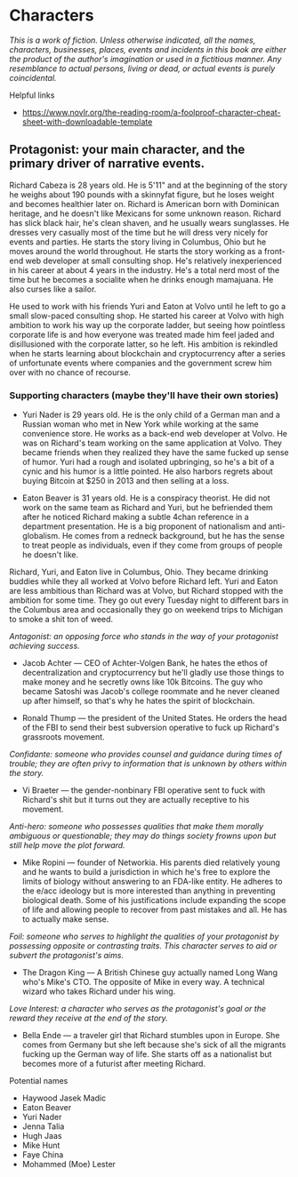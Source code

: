 # Characters
*This is a work of fiction. Unless otherwise indicated, all the names, characters, businesses, places, events and incidents in this book are either the product of the author's imagination or used in a fictitious manner. Any resemblance to actual persons, living or dead, or actual events is purely coincidental.*

Helpful links
* https://www.novlr.org/the-reading-room/a-foolproof-character-cheat-sheet-with-downloadable-template

## Protagonist: your main character, and the primary driver of narrative events.
Richard Cabeza is 28 years old. He is 5'11" and at the beginning of the story he weighs about 190 pounds with a skinnyfat figure, but he loses weight and becomes healthier later on. Richard is American born with Dominican heritage, and he doesn't like Mexicans for some unknown reason. Richard has slick black hair, he's clean shaven, and he usually wears sunglasses. He dresses very casually most of the time but he will dress very nicely for events and parties. He starts the story living in Columbus, Ohio but he moves around the world throughout. He starts the story working as a front-end web developer at small consulting shop. He's relatively inexperienced in his career at about 4 years in the industry. He's a total nerd most of the time but he becomes a socialite when he drinks enough mamajuana. He also curses like a sailor.

He used to work with his friends Yuri and Eaton at Volvo until he left to go a small slow-paced consulting shop. He started his career at Volvo with high ambition to work his way up the corporate ladder, but seeing how pointless corporate life is and how everyone was treated made him feel jaded and disillusioned with the corporate latter, so he left. His ambition is rekindled when he starts learning about blockchain and cryptocurrency after a series of unfortunate events where companies and the government screw him over with no chance of recourse.

### Supporting characters (maybe they'll have their own stories)
* Yuri Nader is 29 years old. He is the only child of a German man and a Russian woman who met in New York while working at the same convenience store. He works as a back-end web developer at Volvo. He was on Richard's team working on the same application at Volvo. They became friends when they realized they have the same fucked up sense of humor. Yuri had a rough and isolated upbringing, so he's a bit of a cynic and his humor is a little pointed. He also harbors regrets about buying Bitcoin at $250 in 2013 and then selling at a loss.

* Eaton Beaver is 31 years old. He is a conspiracy theorist. He did not work on the same team as Richard and Yuri, but he befriended them after he noticed Richard making a subtle 4chan reference in a department presentation. He is a big proponent of nationalism and anti-globalism. He comes from a redneck background, but he has the sense to treat people as individuals, even if they come from groups of people he doesn't like. 

Richard, Yuri, and Eaton live in Columbus, Ohio. They became drinking buddies while they all worked at Volvo before Richard left. Yuri and Eaton are less ambitious than Richard was at Volvo, but Richard stopped with the ambition for some time. They go out every Tuesday night to different bars in the Columbus area and occasionally they go on weekend trips to Michigan to smoke a shit ton of weed. 

*Antagonist: an opposing force who stands in the way of your protagonist achieving success.*
* Jacob Achter — CEO of Achter-Volgen Bank, he hates the ethos of decentralization and cryptocurrency but he'll gladly use those things to make money and he secretly owns like 10k Bitcoins. The guy who became Satoshi was Jacob's college roommate and he never cleaned up after himself, so that's why he hates the spirit of blockchain. 

* Ronald Thump — the president of the United States. He orders the head of the FBI to send their best subversion operative to fuck up Richard's grassroots movement.
<!-- Antoine Gonzalez — the secretary general of the United Nations. We'll make him the ultimate bad guy advocating for the nation states to crush Richard's network state -->

*Confidante: someone who provides counsel and guidance during times of trouble; they are often privy to information that is unknown by others within the story.*
* Vi Braeter — the gender-nonbinary FBI operative sent to fuck with Richard's shit but it turns out they are actually receptive to his movement. 

*Anti-hero: someone who possesses qualities that make them morally ambiguous or questionable; they may do things society frowns upon but still help move the plot forward.*
* Mike Ropini — founder of Networkia. His parents died relatively young and he wants to build a jurisdiction in which he's free to explore the limits of biology without answering to an FDA-like entity. He adheres to the e/acc ideology but is more interested than anything in preventing biological death. Some of his justifications include expanding the scope of life and allowing people to recover from past mistakes and all. He has to actually make sense. 

*Foil: someone who serves to highlight the qualities of your protagonist by possessing opposite or contrasting traits. This character serves to aid or subvert the protagonist's aims.*
* The Dragon King — A British Chinese guy actually named Long Wang who's Mike's CTO. The opposite of Mike in every way.  A technical wizard who takes Richard under his wing.

*Love Interest: a character who serves as the protagonist's goal or the reward they receive at the end of the story.*
* Bella Ende — a traveler girl that Richard stumbles upon in Europe. She comes from Germany but she left because she's sick of all the migrants fucking up the German way of life. She starts off as a nationalist but becomes more of a futurist after meeting Richard. 

Potential names
* Haywood Jasek Madic
* Eaton Beaver
* Yuri Nader
* Jenna Talia
* Hugh Jaas
* Mike Hunt
* Faye China
* Mohammed (Moe) Lester